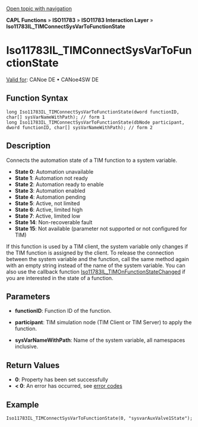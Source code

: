 [Open topic with navigation](../../../../../../CANoeDEFamily.htm#Topics/CAPLFunctions/ISO11783/ISOInteractionLayer/Functions/CAPLfunctionIso11783ILtimConnectSysVarToFunctionState.md)

**CAPL Functions** » **ISO11783** » **ISO11783 Interaction Layer** » **Iso11783IL_TIMConnectSysVarToFunctionState**

# Iso11783IL_TIMConnectSysVarToFunctionState

[Valid for](../../../../Shared/FeatureAvailability.md): CANoe DE • CANoe4SW DE

## Function Syntax

```plaintext
long Iso11783IL_TIMConnectSysVarToFunctionState(dword functionID, char[] sysVarNameWithPath); // form 1
long Iso11783IL_TIMConnectSysVarToFunctionState(dbNode participant, dword functionID, char[] sysVarNameWithPath); // form 2
```

## Description

Connects the automation state of a TIM function to a system variable.

- **State 0**: Automation unavailable
- **State 1**: Automation not ready
- **State 2**: Automation ready to enable
- **State 3**: Automation enabled
- **State 4**: Automation pending
- **State 5**: Active, not limited
- **State 6**: Active, limited high
- **State 7**: Active, limited low
- **State 14**: Non-recoverable fault
- **State 15**: Not available (parameter not supported or not configured for TIM)

If this function is used by a TIM client, the system variable only changes if the TIM function is assigned by the client. To release the connection between the system variable and the function, call the same method again with an empty string instead of the name of the system variable. You can also use the callback function [Iso11783IL_TIMOnFunctionStateChanged](CAPLfunctionIso11783ILtimOnFunctionStateChanged.md) if you are interested in the state of a function.

## Parameters

- **functionID**: Function ID of the function.

- **participant**: TIM simulation node (TIM Client or TIM Server) to apply the function.

- **sysVarNameWithPath**: Name of the system variable, all namespaces inclusive.

## Return Values

- **0**: Property has been set successfully
- **< 0**: An error has occurred, see [error codes](../../../CAPLfunctionsISOj1939ErrorCodes.md)

## Example

```plaintext
Iso11783IL_TIMConnectSysVarToFunctionState(0, "sysvarAuxValve1State");
```
